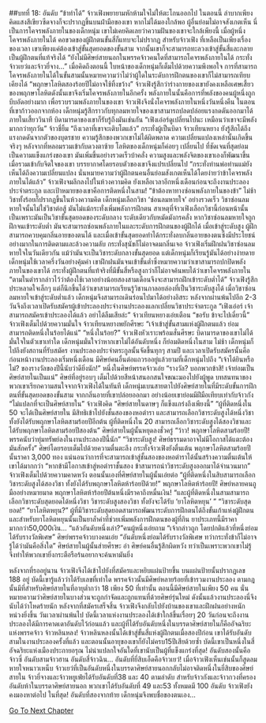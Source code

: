 ##บทที่ 18: อันดับ
“ข้าทำได้” จ้าวเฟิงพยายามหักห้ามใจไม่ให้ตะโกนออกไป
ในตอนนี้ ลำบากเพียงคิดแสงสีเขียวซีดจางก็จะปรากฏขึ้นบนฝ่ามือของเขา หากไม่ได้มองใกล้พอ ผู้อื่นย่อมไม่อาจสังเกตเห็น นี่เป็นการโคจรพลังภายในของเด็กหนุ่ม เขาไม่เคยคิดเลยว่าความฝันของเขาจะใกล้เพียงนี้
เมื่อผู้หนึ่งโคจรพลังภายในได้ คอขวดของผู้ฝึกตนขั้นสี่ก็แทบจะไม่ปรากฏ
สำหรับจ้าวเฟิง ที่เหลือเป็นเพียงเรื่องของเวลา เขาเพียงแค่ต้องเข้าสู่ขั้นสุดยอดของขั้นสาม จากนั้นเขาก็จะสามารถทะลวงเข้าสู่ขั้นสี่และกลายเป็นผู้ฝึกตนที่แท้จริงได้
“ยังไม่มีศิษย์สายนอกในพรรคจ้าวคนใดที่สามารถโคจรพลังภายในได้ กระทั่งจ้าวเยว่และจ้าวยี่จาง...” เมื่อคิดถึงตอนนี้ ใบหน้าของเด็กหนุ่มก็เต็มไปด้วยความพึงพอใจ
การที่สามารถโคจรพลังภายในได้ในขั้นสามนั้นหมายความว่าไม่ว่าผู้ใดในระดับการฝึกตนของเขาก็ไม่สามารถเทียบเคียงได้
“พฤกษาโลหิตสองร้อยปีไม่อาจใช้ทิ้งขว้าง” จ้าวเฟิงรู้สึกว่าร่างกายของเขายังคงเหลือเศษเสี้ยวของพฤกษาโลหิตดังนั้นเขาจึงเริ่มโคจรพลังภายในอีกครั้ง
พลังภายในนั้นคือการที่พลังของคนผู้หนึ่งถูกบีบอัดอย่างมาก เพื่อรวบรวมพลังภายในของเขา จ้าวเฟิงจึงนั่งโคจรพลังภายในหนึ่งวันหนึ่งคืน
ในตอนที่เขาก้าวออกจากห้อง เด็กหนุ่มรู้สึกราวกับทุกลมหายใจของเขาสามารถปลดปล่อยแรงกดดันออกมาได้ภายในเสี้ยววินาที
บิดามารดาของเขาก็รับรู้ถึงมันเช่นกัน
“เฟิงเอ๋อร์ดูเปลี่ยนไปนะ เหมือนว่าเขาจะมีพลังมากกว่าทุกวัน” จ้าวชี่ยิ้ม
“ถึงเวลาที่เขาจะเติบโตแล้ว” กระทั่งผู้เป็นบิดา จ้าวเทียนหยาง ยังรู้สึกได้ถึงแรงกดดันจากตัวของบุตรชาย
ความรู้สึกของพวกเขาไม่ได้ผิดพลาด ความเปลี่ยนแปลงเหล่านั้นเกิดขึ้นจริงๆ
หลังจากที่หลอมรวมเข้ากับดวงตาซ้าย โลหิตของเด็กหนุ่มก็ค่อยๆ เปลี่ยนไป
ที่ชัดเจนที่สุดย่อมเป็นความแข็งแกร่งของเขา มันเพิ่มขึ้นอย่างรวดเร็วบ้าคลั่ง ความสูงและพลังจิตของเขาเองก็พัฒนาขึ้น เมื่อรวมเข้ากับจิตใจของเขา บรรยากาศโดยรอบตัวของเขาจึงแปรเปลี่ยนไป
“กระทั่งท่านพ่อท่านแม่ยังเห็นได้ถึงความเปลี่ยนแปลง นั่นหมายความว่าผู้ฝึกตนคนอื่นย่อมสังเกตเห็นได้โดยง่ายว่าข้าโคจรพลังภายในได้แล้ว” จ้าวเฟิงจมลึกลงไปในห้วงความคิด ยังเหลือเวลาอีกหนึ่งเดือนก่อนจะถึงงานประลองประจำตระกูล และเป้าหมายของเขาคือการติดหนึ่งในสาม!
“ข้าต้องหาทางซ่อนพลังภายในของข้า” ไม่ช้า วิชาทั้งร้อยก็ปรากฏขึ้นในห้วงความคิด
เด็กหนุ่มเลือกวิชา ‘ซ่อนลมหายใจ’ อย่างรวดเร็ว
วิชาซ่อนลมหายใจนั้นไม่ใช่วิชาต่อสู้ มันไม่แม้กระทั่งเพิ่มพลังการฝึกตน สาเหตุที่จ้าวเฟิงเลือกวิชานี้ก่อนหน้านั้นเป็นเพราะมันเป็นวิชาขั้นสุดยอดของระดับกลาง ระดับเดียวกับหมัดมังกรคลั่ง
หากวิชาซ่อนลมหายใจถูกฝึกจนเข้าระดับต่ำ มันจะสามารถซ่อนพลังภายในและระดับการฝึกตนของผู้ฝึกได้ เมื่อเข้าสู่ระดับสูง ผู้ฝึกสามารถควบคุมกลิ่นอายของตนได้ และเมื่อเข้าขั้นสุดยอดทำได้กระทั่งลบกลิ่นอายของตนซึ่งมีประโยชน์อย่างมากในการติดตามและล้วงความลับ กระทั่งสุนัขก็ไม่อาจดมกลิ่นเจอ
จ้าวเฟิงเริ่มฝึกฝนวิชาซ่อนลมหายใจในวันเดียวกัน แม้ว่ามันจะเป็นวิชาระดับกลางขั้นสุดยอด แต่เด็กหนุ่มก็เรียนรู้มันได้อย่างง่ายดาย
เด็กหนุ่มใช้เวลาครึ่งวันอย่างคุ้มค่า เขาฝึกฝนมันจนเข้าขั้นต่ำซึ่งหมายความว่าเขาสามารถปกปิดพลังภายในของเขาได้ กระทั่งผู้ฝึกตนที่แท้จริงที่มีขั้นสี่หรือสูงกว่าก็ไม่อาจค้นพบได้ว่าเขาโคจรพลังภายใน
“ตามในตำรากล่าวไว้ว่าต้องใช้เวลาอย่างน้อยสองสามเดือนจึงจะสามารถฝึกเข้าระดับต่ำได้” จ้าวเฟิงรู้สึกประหลาดใจเล็กๆ แต่ก็นึกขึ้นได้ว่าเขาสามารถเรียนรู้วิชานภาลอยล่องที่เป็นวิชาระดับสูงได้
เมื่อวิชาซ่อนลมหายใจเข้าสู่ระดับต่ำแล้ว เด็กหนุ่มจึงสามารถเดินร่อนไปมาได้อย่างอิสระ
หลังจากผ่านพ้นไปอีก 2-3 วันจึงถึงเวลาเปิดรับสมัครผู้เข้าประลองประจำงานประลองแลกเปลี่ยนวิชาประจำตระกูล
“เฟิงเอ๋อร์ เจ้าสามารถสมัครเข้าประลองได้แล้ว อย่าได้ลืมเสียล่ะ” จ้าวเทียนหยางเอ่ยเตือน
“ขอรับ ข้าจะไปเดี๋ยวนี้” จ้าวเฟิงเต็มไปด้วยความมั่นใจ
จ้าวเทียนหยางพยักศีรษะ
“เจ้าเข้าสู่ขั้นสามแห่งผู้ฝึกตนแล้ว ย่อมสามารถติดหนึ่งในร้อยได้แน่”
“หนึ่งในร้อย?” จ้าวเฟิงหัวเราะพร้อมสั่นศีรษะ บิดามารดาของเขาไม่ได้มั่นใจในตัวเขาเท่าใด เด็กหนุ่มมั่นใจว่าหากเขาไม่ได้อันดับหนึ่ง ก็ย่อมติดหนึ่งในสาม
ไม่ช้า เด็กหนุ่มก็ไปถึงยังสถานที่รับสมัคร
งานประลองประจำตระกูลนั้นจัดขึ้นทุกๆ สามปี และเวลาเปิดรับสมัครนั้นคือก่อนหน้างานประลองเริ่มหนึ่งเดือน
มีศิษย์คนอื่นต่อแถวรออยู่แล้วยามที่เด็กหนุ่มไปถึง
“เจ้าได้ยินหรือไม่? ของรางวัลของปีนี้นับว่าดียิ่งนัก!” หนึ่งในศิษย์พรรคจ้าวเอ่ย
“รางวัล? บอกพวกข้าสิ! เจ้าย่อมเป็นศิษย์สายในเป็นแน่” ศิษย์ที่อยู่รอบๆ เต็มไปด้วยสีหน้าสนอกสนใจขณะมองไปยังผู้พูด
บทสนทนาของพวกเขาเรียกความสนใจจากจ้าวเฟิงได้ในทันที เด็กหนุ่มเบนสายตาไปยังศิษย์สายในที่มีระดับขั้นการฝึกตนที่ขั้นสุดยอดของขั้นสาม จากกลิ่นอายที่เขาปล่อยออกมา อย่างน้อยเขาย่อมมีฝีมือเทียบเท่ากับจ้าวกัง
“ไม่แปลกที่จะเป็นศิษย์สายใน” จ้าวเฟิงคิด
“ศิษย์สายในดาษๆ ก็แข็งแกร่งถึงเพียงนี้”
“ผู้ที่ติดหนึ่งใน 50 จะได้เป็นศิษย์สายใน มีสิทธิเข้าไปยังชั้นสองของหอตำรา และสามารถเลือกวิชาระดับสูงได้หนึ่งวิชา ทั้งยังได้รับพฤกษาโลหิตสามร้อยปีอีกต้น ผู้ที่ติดหนึ่งใน 20 สามารถเลือกวิชาระดับสูงได้สองวิชาและได้รับพฤกษาโลหิตสามร้อยปีสองต้น” ศิษย์สายในผู้นั้นหยุดลงชั่วครู่
“ว้าว! พฤกษาโลหิตสามร้อยปี! พรรคนับว่าทุ่มทรัพย์ลงในงานประลองปีนี้นัก”
“วิชาระดับสูง! ศิษย์ธรรมดาอาจไม่มีโอกาสได้แตะต้องมันสักครั้ง” ศิษย์โดยรอบเต็มไปด้วยความตื่นตะลึง กระทั่งจ้าวเฟิงยังตื่นเต้น
พฤกษาโลหิตสามร้อยปีนั้นราคา 3,000 ทอง แน่นอนว่าการที่จะสามารถเข้าสู่ชั้นสองของหอตำราได้นั้นสร้างความตื่นเต้นให้เขาได้มากกว่า
“หากข้ามีโอกาสเข้าสู่หอตำราชั้นสอง ข้าสามารถนำวิชาระดับสูงออกมาได้จำนวนมาก” จ้าวเฟิงเต็มไปด้วยความคาดหวัง
ตอนนั้นเองที่ศิษย์สายในผู้นั้นเอ่ยต่อ
“ผู้ที่ติดหนึ่งในสิบสามารถเลือกวิชาระดับสูงได้สองวิชา ทั้งยังได้รับพฤกษาโลหิตห้าร้อยปีด้วย!”
พฤกษาโลหิตห้าร้อยปี!
ศิษย์หลายคนถูมืออย่างหมายมาด พฤกษาโลหิตห้าร้อยปีต้นหนึ่งมีราคาถึงหมื่นเงิน!
“และผู้ที่ติดหนึ่งในสามสามารถเลือกวิชาระดับสุดยอดได้หนึ่งวิชา วิชาระดับสูงสองวิชา ทั้งยังจะได้รับ ‘ยาโลหิตหยุน’ ”
“วิชาระดับสุดยอด!”
“ยาโลหิตหยุน?”
ผู้ที่มีวิชาระดับสุดยอดสามารถพัฒนาระดับการฝึกตนได้ถึงขั้นเก้าแห่งผู้ฝึกตน และสำหรับยาโลหิตหยุนนั้นเป็นยาล้ำค่าที่ช่วยเพิ่มพลังการฝึกตนของผู้ที่กิน
ยาประเภทนี้มีราคามากกว่า50,000เงิน...
“แล้วอันดับหนึ่งเล่า?”คนผู้หนึ่งเอ่ยถาม
“เจ้ากล่าวถูก โดยปกติแล้วที่หนึ่งย่อมได้รับรางวัลพิเศษ” ศิษย์พรรคจ้าวบางคนเอ่ย
“อันดับหนึ่งย่อมได้รับรางวัลพิเศษ ทว่ากระทั่งข้าก็ไม่อาจรู้ได้ว่ามันคือสิ่งใด” ศิษย์สายในผู้นั้นส่ายศีรษะ
อ่า
ศิษย์คนอื่นรู้สึกผิดหวัง ทว่าเป็นเพราะพวกเขาไม่รู้ จึงทำให้พวกเขายิ่งกระตือรือร้นอยากจะค้นหามันยิ่ง

หลังจากที่รออยู่นาน จ้าวเฟิงจึงได้เข้าไปยังที่สมัครและหยิบแผ่นป้ายขึ้น บนแผ่นป้ายนั้นปรากฏเลข 188 อยู่ บัดนี้เขารู้แล้วว่าได้รับเลขที่เท่าใด
พรรคจ้าวนั้นมีศิษย์หลายร้อยที่เข้ารวมงานประลอง ตามกฎนั้นมีที่สำหรับศิษย์สายในที่อายุต่ำกว่า 18 เพียง 50 ที่เท่านั้น
ตอนนี้มีศิษย์สายในเพียง 50 คน
นั่นหมายความว่าศิษย์สายในบางส่วนจะถูกกำจัดและถูกแทนที่ด้วยศิษย์รุ่นใหม่ ดังนั้นแล้วงานประลองนี่จึงนับได้ว่าโหดร้ายนัก
หลังจากที่สมัครเสร็จสิ้น จ้าวเฟิงจึงกลับไปยังบ้านของเขาและฝึกฝนอย่างหนักหน่วงยิ่งขึ้น
วันเวลาผ่านพ้นไป บัดนี้เวลาแห่งงานประลองได้เข้าใกล้ขึ้นเรื่อยๆ
20 วันก่อนจะถึงงานประลองได้มีการคาดเดาอันดับไว้ก่อนแล้ว และผู้ที่ได้รับอันดับหนึ่งในบรรดาศิษย์สายในก็คืออัจฉริยะแห่งพรรคจ้าว จ้าวหลินหลง!
จ้าวหลินหลงนั้นได้เข้าสู่ขั้นสี่แห่งผู้ฝึกตนเมื่อสองปีก่อน เขาได้รับอันดับสามในงานประลองครั้งที่แล้ว และตอนนั้นอายุของเขาก็ยังไม่ครบ15ปีเสียด้วยซ้ำ
บัดนี้เขาเป็นหนึ่งในสี่อัจฉริยะแห่งเมืองประกายอรุณ ไม่น่าแปลกใจอันใดที่เขานับเป็นผู้ที่แข็งแกร่งที่สุด!
อันดับสองนั้นคือจ้าวซี่ อันดับสามจ้าวฮาน อันดับสี่จ้าวฉิน... อันดับที่ยี่สิบเอ็ดคือจ้าวเยว่! เมื่อจ้าวเฟิงเห็นเช่นนั้นก็สูดลมหายใจหนาวเหน็บ จ้าวเยว่ที่เป็นอันดับหนึ่งในบรรดาศิษย์สายนอกกลับไม่อาจติดหนึ่งในยี่สิบของศิษย์สายใน
จ้าวยี่จางและจ้าวหยูเฟ่ยได้รับอันดับที่38 และ 40 ตามลำดับ
สำหรับจ้าวกังและจ้าวกวงที่ครองอันดับห้าในบรรดาศิษย์สายนอก พวกเขาได้รับอันดับที่ 49 และ53 ทั้งหมดมี 100 อันดับ จ้าวเฟิงยังคงมองหาต่อไป
ในที่สุด!
อันดับที่สองจากท้าย เด็กหนุ่มจึงพบชื่อของตนเอง...



[Go To Next Chapter]( ./19.md)